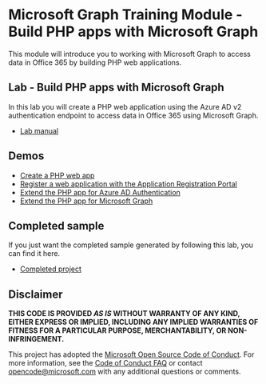 # Microsoft Graph Training Module - Build PHP apps with Microsoft Graph

This module will introduce you to working with Microsoft Graph to access data in Office 365 by building PHP web applications.

## Lab - Build PHP apps with Microsoft Graph

In this lab you will create a PHP web application using the Azure AD v2 authentication endpoint to access data in Office 365 using Microsoft Graph.

- [Lab manual](./Lab.md)

## Demos

- [Create a PHP web app](Demos/01-create-app)
- [Register a web application with the Application Registration Portal](Demos/02-arp-app)
- [Extend the PHP app for Azure AD Authentication](Demos/03-add-aad-auth)
- [Extend the PHP app for Microsoft Graph](Demos/04-add-msgraph)

## Completed sample

If you just want the completed sample generated by following this lab, you can find it here.

- [Completed project](Demos/04-add-msgraph/graph-tutorial)

## Disclaimer

**THIS CODE IS PROVIDED *AS IS* WITHOUT WARRANTY OF ANY KIND, EITHER EXPRESS OR IMPLIED, INCLUDING ANY IMPLIED WARRANTIES OF FITNESS FOR A PARTICULAR PURPOSE, MERCHANTABILITY, OR NON-INFRINGEMENT.**

This project has adopted the [Microsoft Open Source Code of Conduct](https://opensource.microsoft.com/codeofconduct/). For more information, see the [Code of Conduct FAQ](https://opensource.microsoft.com/codeofconduct/faq/) or contact [opencode@microsoft.com](mailto:opencode@microsoft.com) with any additional questions or comments.